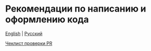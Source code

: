 # Рекомендации по написанию и оформлению кода

[English](README.md) | [Русский](./docs/README.ru_RU.md)

[Чеклист проверки PR](checklist.md)
